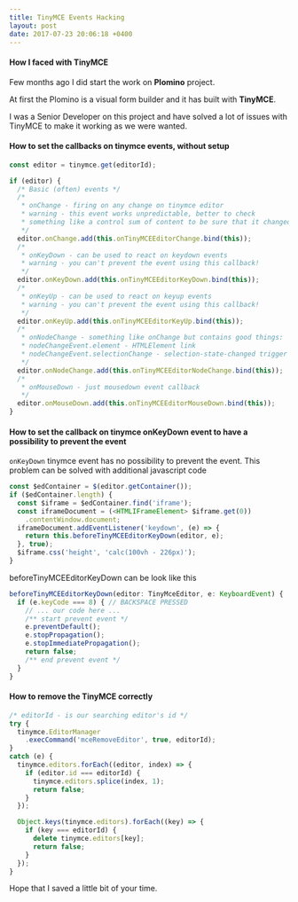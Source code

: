 ```yaml
---
title: TinyMCE Events Hacking
layout: post
date: 2017-07-23 20:06:18 +0400
---
```


#### How I faced with TinyMCE

Few months ago I did start the work on **Plomino** project. 

At first the Plomino is a visual form builder and it has built with **TinyMCE**.

I was a Senior Developer on this project and have solved a lot of issues with TinyMCE to make it working as we were wanted.

#### How to set the callbacks on tinymce events, without setup

```javascript
const editor = tinymce.get(editorId);

if (editor) {
  /* Basic (often) events */
  /* 
   * onChange - firing on any change on tinymce editor 
   * warning - this event works unpredictable, better to check 
   * something like a control sum of content to be sure that it changed!
   */
  editor.onChange.add(this.onTinyMCEEditorChange.bind(this));
  /* 
   * onKeyDown - can be used to react on keydown events 
   * warning - you can't prevent the event using this callback!
   */
  editor.onKeyDown.add(this.onTinyMCEEditorKeyDown.bind(this));
  /* 
   * onKeyUp - can be used to react on keyup events 
   * warning - you can't prevent the event using this callback!
   */
  editor.onKeyUp.add(this.onTinyMCEEditorKeyUp.bind(this));
  /* 
   * onNodeChange - something like onChange but contains good things:
   * nodeChangeEvent.element - HTMLElement link
   * nodeChangeEvent.selectionChange - selection-state-changed trigger
   */
  editor.onNodeChange.add(this.onTinyMCEEditorNodeChange.bind(this));
  /* 
   * onMouseDown - just mousedown event callback
   */
  editor.onMouseDown.add(this.onTinyMCEEditorMouseDown.bind(this));
}
```

#### How to set the callback on tinymce onKeyDown event to have a possibility to prevent the event

`onKeyDown` tinymce event has no possibility to prevent the event. This problem can be solved with additional javascript code

```javascript
const $edContainer = $(editor.getContainer());
if ($edContainer.length) {
  const $iframe = $edContainer.find('iframe');
  const iframeDocument = (<HTMLIFrameElement> $iframe.get(0))
    .contentWindow.document;
  iframeDocument.addEventListener('keydown', (e) => {
    return this.beforeTinyMCEEditorKeyDown(editor, e);
  }, true);
  $iframe.css('height', 'calc(100vh - 226px)');
}
```

beforeTinyMCEEditorKeyDown can be look like this

```javascript
beforeTinyMCEEditorKeyDown(editor: TinyMceEditor, e: KeyboardEvent) {
  if (e.keyCode === 8) { // BACKSPACE PRESSED
    // ... our code here ...
    /** start prevent event */
    e.preventDefault();
    e.stopPropagation();
    e.stopImmediatePropagation();
    return false;
    /** end prevent event */
  }
}
```

#### How to remove the TinyMCE correctly

```javascript
/* editorId - is our searching editor's id */
try {
  tinymce.EditorManager
    .execCommand('mceRemoveEditor', true, editorId);
}
catch (e) {
  tinymce.editors.forEach((editor, index) => {
    if (editor.id === editorId) {
      tinymce.editors.splice(index, 1);
      return false;
    }
  });

  Object.keys(tinymce.editors).forEach((key) => {
    if (key === editorId) {
      delete tinymce.editors[key];
      return false;
    }
  });
}
```

Hope that I saved a little bit of your time.